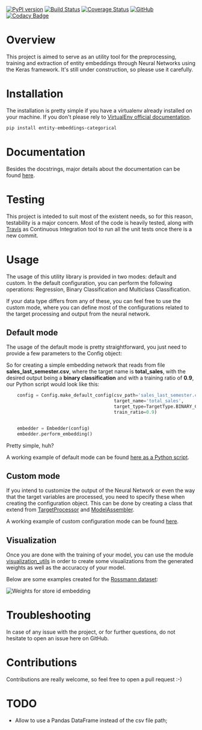 [![PyPI version](https://badge.fury.io/py/entity-embeddings-categorical.svg)](https://pypi.org/project/entity-embeddings-categorical)
[![Build Status](https://travis-ci.org/bresan/entity_embeddings_categorical.svg?branch=master)](https://travis-ci.org/bresan/entity_embeddings_categorical)
[![Coverage Status](https://coveralls.io/repos/github/bresan/entity_embeddings_categorical/badge.svg?branch=master)](https://coveralls.io/github/bresan/entity_embeddings_categorical?branch=master)
[![GitHub](https://img.shields.io/github/license/bresan/entity_embeddings_categorical.svg)](https://github.com/bresan/entity_embeddings_categorical/blob/master/LICENSE.md)
[![Codacy Badge](https://api.codacy.com/project/badge/Grade/e02bc243822c4ce884c4adf87ff6e9f7)](https://www.codacy.com/app/bresan/entity_embeddings_categorical?utm_source=github.com&amp;utm_medium=referral&amp;utm_content=bresan/entity_embeddings_categorical&amp;utm_campaign=Badge_Grade)

# Overview

This project is aimed to serve as an utility tool for the preprocessing, training and extraction of entity embeddings through Neural Networks using the Keras framework. It's still under construction, so please use it carefully.

# Installation

The installation is pretty simple if you have a virtualenv already installed on your machine. If you don't please rely to [VirtualEnv official documentation](https://virtualenv.pypa.io/en/latest/).

```bash
pip install entity-embeddings-categorical
```

# Documentation

Besides the docstrings, major details about the documentation can be found [here](https://entity-embeddings-categorical.readthedocs.io/en/latest/).

# Testing

This project is inteded to suit most of the existent needs, so for this reason, testability is a major concern. Most of the code is heavily tested, along with [Travis](https://travis-ci.org/bresan/entity_embeddings_categorical) as Continuous Integration tool to run all the unit tests once there is a new commit.

# Usage

The usage of this utility library is provided in two modes: default and custom. In the default configuration, you can perform the following operations: Regression, Binary Classification and Multiclass Classification.

If your data type differs from any of these, you can feel free to use the custom mode, where you can define most of the configurations related to the target processing and output from the neural network.

## Default mode


The usage of the default mode is pretty straightforward, you just need to provide a few parameters to the Config object:

So for creating a simple embedding network that reads from file **sales_last_semester.csv**, where the target name is **total_sales**, with the desired output being a **binary classification** and with a training ratio of **0.9**, our Python script would look like this:

```python
    config = Config.make_default_config(csv_path='sales_last_semester.csv',
                                        target_name='total_sales',
                                        target_type=TargetType.BINARY_CLASSIFICATION,
                                        train_ratio=0.9)


    embedder = Embedder(config)
    embedder.perform_embedding()
```

Pretty simple, huh?

A working example of default mode can be found [here as a Python script](https://github.com/bresan/entity_embeddings_categorical/blob/master/example/default/default_config_example.py).

## Custom mode

If you intend to customize the output of the Neural Network or even the way that the target variables are processed, you need to specify these when creating the configuration object.
This can be done by creating a class that extend from [TargetProcessor](https://github.com/bresan/entity_embeddings_categorical/blob/master/entity_embeddings/processor/processor.py) and [ModelAssembler](https://github.com/bresan/entity_embeddings_categorical/blob/master/entity_embeddings/network/assembler.py).

A working example of custom configuration mode can be found [here](https://github.com/bresan/entity_embeddings_categorical/blob/master/example/custom/custom_config_example.py).

## Visualization

Once you are done with the training of your model, you can use the module [visualization_utils](https://github.com/bresan/entity_embeddings_categorical/blob/master/entity_embeddings/util/visualization_utils.py) in order to create some visualizations from the generated weights as well as the accuraccy of your model.

Below are some examples created for the [Rossmann dataset](https://www.kaggle.com/c/rossmann-store-sales):

![Weights for store id embedding](https://raw.githubusercontent.com/bresan/entity_embeddings_categorical/master/example/default/artifacts/visualizations/Store_embedding.png)

# Troubleshooting

In case of any issue with the project, or for further questions, do not hesitate to open an issue here on GitHub.

# Contributions

Contributions are really welcome, so feel free to open a pull request :-)

# TODO

- Allow to use a Pandas DataFrame instead of the csv file path;
